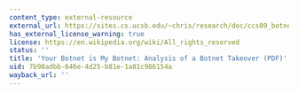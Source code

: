 ```yaml
---
content_type: external-resource
external_url: https://sites.cs.ucsb.edu/~chris/research/doc/ccs09_botnet.pdf
has_external_license_warning: true
license: https://en.wikipedia.org/wiki/All_rights_reserved
status: ''
title: 'Your Botnet is My Botnet: Analysis of a Botnet Takeover (PDF)'
uid: 7b98adbb-646e-4d25-b81e-1a81c986154a
wayback_url: ''
---
```

